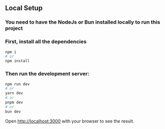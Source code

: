 
## Local Setup 

### You need to have the NodeJs or Bun installed locally to run this project

### First, install all the dependencies
```bash
npm i
# or
npm install
```

### Then run the development server:

```bash
npm run dev
# or
yarn dev
# or
pnpm dev
# or
bun dev
```

Open [http://localhost:3000](http://localhost:3000) with your browser to see the result.
